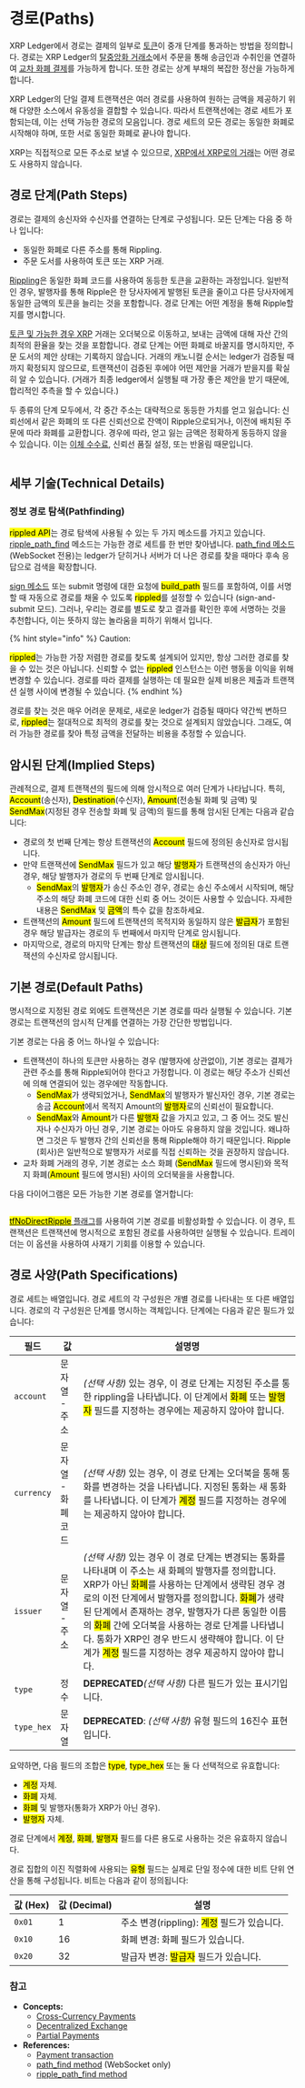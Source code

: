 # 경로(Paths)

XRP Ledger에서 경로는 결제의 일부로 [토큰](./)이 중개 단계를 통과하는 방법을 정의합니다. 경로는 XRP Ledger의 [탈중앙화 거래소](decentralized-exchange/)에서 주문을 통해 송금인과 수취인을 연결하여 [교차 화폐 결제](../undefined-1/undefined.md)를 가능하게 합니다. 또한 경로는 상계 부채의 복잡한 정산을 가능하게 합니다.

XRP Ledger의 단일 결제 트랜잭션은 여러 경로를 사용하여 원하는 금액을 제공하기 위해 다양한 소스에서 유동성을 결합할 수 있습니다. 따라서 트랜잭션에는 경로 세트가 포함되는데, 이는 선택 가능한 경로의 모음입니다. 경로 세트의 모든 경로는 동일한 화폐로 시작해야 하며, 또한 서로 동일한 화폐로 끝나야 합니다.

XRP는 직접적으로 모든 주소로 보낼 수 있으므로, [XRP에서 XRP로의 거래](../undefined-1/xrp.md)는 어떤 경로도 사용하지 않습니다.

## 경로 단계(Path Steps)

경로는 결제의 송신자와 수신자를 연결하는 단계로 구성됩니다. 모든 단계는 다음 중 하나 입니다:

* 동일한 화폐로 다른 주소를 통해 Rippling.
* 주문 도서를 사용하여 토큰 또는 XRP 거래.

[Rippling](rippling.md)은 동일한 화폐 코드를 사용하여 동등한 토큰을 교환하는 과정입니다. 일반적인 경우, 발행자를 통해 Ripple은 한 당사자에게 발행된 토큰을 줄이고 다른 당사자에게 동일한 금액의 토큰을 늘리는 것을 포함합니다. 경로 단계는 어떤 계정을 통해 Ripple할지를 명시합니다.

[토큰 및 가능한 경우 XRP](decentralized-exchange/) 거래는 오더북으로 이동하고, 보내는 금액에 대해 자산 간의 최적의 환율을 찾는 것을 포함합니다. 경로 단계는 어떤 화폐로 바꿀지를 명시하지만, 주문 도서의 제안 상태는 기록하지 않습니다. 거래의 캐노니컬 순서는 ledger가 검증될 때까지 확정되지 않으므로, 트랜잭션이 검증된 후에야 어떤 제안을 거래가 받을지를 확실히 알 수 있습니다. (거래가 최종 ledger에서 실행될 때 가장 좋은 제안을 받기 때문에, 합리적인 추측을 할 수 있습니다.)

두 종류의 단계 모두에서, 각 중간 주소는 대략적으로 동등한 가치를 얻고 잃습니다: 신뢰선에서 같은 화폐의 또 다른 신뢰선으로 잔액이 Ripple으로되거나, 이전에 배치된 주문에 따라 화폐를 교환합니다. 경우에 따라, 얻고 잃는 금액은 정확하게 동등하지 않을 수 있습니다. 이는 [이체 수수료](transfer-fees.md), 신뢰선 품질 설정, 또는 반올림 때문입니다.



<figure><img src="../../.gitbook/assets/Paths_1.png" alt=""><figcaption></figcaption></figure>

## 세부 기술(Technical Details)

### 정보 경로 탐색(Pathfinding)

<mark style="background-color:yellow;">rippled API</mark>는 경로 탐색에 사용될 수 있는 두 가지 메소드를 가지고 있습니다. [ripple\_path\_find](../../references/http-websocket-apis/api-1/undefined-2/ripple\_path\_find.md) 메소드는 가능한 경로 세트를 한 번만 찾아냅니다. [path\_find 메소드](../../references/http-websocket-apis/api-1/undefined-2/path\_find.md) (WebSocket 전용)는 ledger가 닫히거나 서버가 더 나은 경로를 찾을 때마다 후속 응답으로 검색을 확장합니다.

[sign 메소드](../../references/http-websocket-apis/api-2/undefined-3/sign.md) 또는 submit 명령에 대한 요청에 <mark style="background-color:yellow;">build\_path</mark> 필드를 포함하여, 이를 서명할 때 자동으로 경로를 채울 수 있도록 <mark style="background-color:yellow;">rippled</mark>를 설정할 수 있습니다 (sign-and-submit 모드). 그러나, 우리는 경로를 별도로 찾고 결과를 확인한 후에 서명하는 것을 추천합니다, 이는 뜻하지 않는 놀라움을 피하기 위해서 입니다.

{% hint style="info" %}
Caution:

<mark style="background-color:yellow;">rippled</mark>는 가능한 가장 저렴한 경로를 찾도록 설계되어 있지만, 항상 그러한 경로를 찾을 수 있는 것은 아닙니다. 신뢰할 수 없는 <mark style="background-color:yellow;">rippled</mark> 인스턴스는 이런 행동을 이익을 위해 변경할 수 있습니다. 경로를 따라 결제를 실행하는 데 필요한 실제 비용은 제출과 트랜잭션 실행 사이에 변경될 수 있습니다.
{% endhint %}

경로를 찾는 것은 매우 어려운 문제로, 새로운 ledger가 검증될 때마다 약간씩 변하므로, <mark style="background-color:yellow;">rippled</mark>는 절대적으로 최적의 경로를 찾는 것으로 설계되지 않았습니다. 그래도, 여러 가능한 경로를 찾아 특정 금액을 전달하는 비용을 추정할 수 있습니다.

## 암시된 단계(Implied Steps)

관례적으로, 결제 트랜잭션의 필드에 의해 암시적으로 여러 단계가 나타납니다. 특히, <mark style="background-color:yellow;">Account</mark>(송신자), <mark style="background-color:yellow;">Destination</mark>(수신자), <mark style="background-color:yellow;">Amount</mark>(전송될 화폐 및 금액) 및 <mark style="background-color:yellow;">SendMax</mark>(지정된 경우 전송할 화폐 및 금액)의 필드를 통해 암시된 단계는 다음과 같습니다:

* 경로의 첫 번째 단계는 항상 트랜잭션의 <mark style="background-color:yellow;">Account</mark> 필드에 정의된 송신자로 암시됩니다.&#x20;
* 만약 트랜잭션에 <mark style="background-color:yellow;">SendMax</mark> 필드가 있고 해당 <mark style="background-color:yellow;">발행자</mark>가 트랜잭션의 송신자가 아닌 경우, 해당 발행자가 경로의 두 번째 단계로 암시됩니다.&#x20;
  * <mark style="background-color:yellow;">SendMax</mark>의 <mark style="background-color:yellow;">발행자</mark>가 송신 주소인 경우, 경로는 송신 주소에서 시작되며, 해당 주소의 해당 화폐 코드에 대한 신뢰 중 어느 것이든 사용할 수 있습니다. 자세한 내용은 <mark style="background-color:yellow;">SendMax</mark> 및 <mark style="background-color:yellow;">금액</mark>의 특수 값을 참조하세요.
* 트랜잭션의 <mark style="background-color:yellow;">Amount</mark> 필드에 트랜잭션의 목적지와 동일하지 않은 <mark style="background-color:yellow;">발급자</mark>가 포함된 경우 해당 발급자는 경로의 두 번째에서 마지막 단계로 암시됩니다.&#x20;
* 마지막으로, 경로의 마지막 단계는 항상 트랜잭션의 <mark style="background-color:yellow;">대상</mark> 필드에 정의된 대로 트랜잭션의 수신자로 암시됩니다.

## 기본 경로(Default Paths)

명시적으로 지정된 경로 외에도 트랜잭션은 기본 경로를 따라 실행될 수 있습니다. 기본 경로는 트랜잭션의 암시적 단계를 연결하는 가장 간단한 방법입니다.

기본 경로는 다음 중 어느 하나일 수 있습니다:

* 트랜잭션이 하나의 토큰만 사용하는 경우 (발행자에 상관없이), 기본 경로는 결제가 관련 주소를 통해 Ripple되어야 한다고 가정합니다. 이 경로는 해당 주소가  신뢰선에 의해 연결되어 있는 경우에만 작동합니다.&#x20;
  * <mark style="background-color:yellow;">SendMax</mark>가 생략되었거나, <mark style="background-color:yellow;">SendMax</mark>의 발행자가 발신자인 경우, 기본 경로는 송금 <mark style="background-color:yellow;">Account</mark>에서 목적지 Amount의 <mark style="background-color:yellow;">발행자</mark>로의 신뢰선이 필요합니다.&#x20;
  * <mark style="background-color:yellow;">SendMax</mark>와 <mark style="background-color:yellow;">Amount</mark>가 다른 <mark style="background-color:yellow;">발행자</mark> 값을 가지고 있고, 그 중 어느 것도 발신자나 수신자가 아닌 경우, 기본 경로는 아마도 유용하지 않을 것입니다. 왜냐하면 그것은 두 발행자 간의 신뢰선을 통해 Ripple해야 하기 때문입니다. Ripple (회사)은 일반적으로 발행자가 서로를 직접 신뢰하는 것을 권장하지 않습니다.&#x20;
* 교차 화폐 거래의 경우, 기본 경로는 소스 화폐 (<mark style="background-color:yellow;">SendMax</mark> 필드에 명시된)와 목적지 화폐(<mark style="background-color:yellow;">Amount</mark> 필드에 명시된) 사이의 오더북을을 사용합니다.&#x20;

다음 다이어그램은 모든 가능한 기본 경로를 열거합니다:

<figure><img src="../../.gitbook/assets/Path_2.png" alt=""><figcaption></figcaption></figure>

[<mark style="background-color:yellow;">tfNoDirectRipple</mark> 플래그](../../references/xrp-ledger/undefined-1/undefined-1/payment.md)를 사용하여 기본 경로를 비활성화할 수 있습니다. 이 경우, 트랜잭션은 트랜잭션에 명시적으로 포함된 경로를 사용하여만 실행될 수 있습니다. 트레이더는 이 옵션을 사용하여 사재기 기회를 이용할 수 있습니다.

## 경로 사양(Path Specifications)

경로 세트는 배열입니다. 경로 세트의 각 구성원은 개별 경로를 나타내는 또 다른 배열입니다. 경로의 각 구성원은 단계를 명시하는 객체입니다. 단계에는 다음과 같은 필드가 있습니다:

| 필드         | 값           | 설명명                                                                                                                                                                                                                                                                                                                                                                                                                                          |
| ---------- | ----------- | -------------------------------------------------------------------------------------------------------------------------------------------------------------------------------------------------------------------------------------------------------------------------------------------------------------------------------------------------------------------------------------------------------------------------------------------- |
| `account`  | 문자열 - 주소    | _(선택 사항)_ 있는 경우, 이 경로 단계는 지정된 주소를 통한 rippling을 나타냅니다. 이 단계에서 <mark style="background-color:yellow;">화폐</mark> 또는 <mark style="background-color:yellow;">발행자</mark> 필드를 지정하는 경우에는 제공하지 않아야 합니다.                                                                                                                                                                                                                                               |
| `currency` | 문자열 - 화폐 코드 | _(선택 사항)_ 있는 경우, 이 경로 단계는 오더북을 통해 통화를 변경하는 것을 나타냅니다. 지정된 통화는 새 통화를 나타냅니다. 이 단계가 <mark style="background-color:yellow;">계정</mark> 필드를 지정하는 경우에는 제공하지 않아야 합니다.                                                                                                                                                                                                                                                                                 |
| `issuer`   | 문자열 - 주소    | _(선택 사항)_ 있는 경우 이 경로 단계는 변경되는 통화를 나타내며 이 주소는 새 화폐의 발행자를 정의합니다. XRP가 아닌 <mark style="background-color:yellow;">화폐</mark>를 사용하는 단계에서 생략된 경우 경로의 이전 단계에서 발행자를 정의합니다. <mark style="background-color:yellow;">화폐</mark>가 생략된 단계에서 존재하는 경우, 발행자가 다른 동일한 이름의 <mark style="background-color:yellow;">화폐</mark> 간에 오더북을 사용하는 경로 단계를 나타냅니다. 통화가 XRP인 경우 반드시 생략해야 합니다. 이 단계가 <mark style="background-color:yellow;">계정</mark> 필드를 지정하는 경우 제공하지 않아야 합니다. |
| `type`     | 정수          | **DEPRECATED**_(선택 사항)_ 다른 필드가 있는 표시기입니다.                                                                                                                                                                                                                                                                                                                                                                                                    |
| `type_hex` | 문자열         | **DEPRECATED**: _(선택 사항)_ 유형 필드의 16진수 표현입니다.                                                                                                                                                                                                                                                                                                                                                                                                 |

요약하면, 다음 필드의 조합은 <mark style="background-color:yellow;">type</mark>, <mark style="background-color:yellow;">type\_hex</mark> 또는 둘 다 선택적으로 유효합니다:

* <mark style="background-color:yellow;">계정</mark> 자체.&#x20;
* <mark style="background-color:yellow;">화폐</mark> 자체.&#x20;
* <mark style="background-color:yellow;">화폐</mark> 및 발행자(통화가 XRP가 아닌 경우).&#x20;
* <mark style="background-color:yellow;">발행자</mark> 자체.&#x20;

경로 단계에서 <mark style="background-color:yellow;">계정</mark>, <mark style="background-color:yellow;">화폐</mark>, <mark style="background-color:yellow;">발행자</mark> 필드를 다른 용도로 사용하는 것은 유효하지 않습니다.

경로 집합의 이진 직렬화에 사용되는 <mark style="background-color:yellow;">유형</mark> 필드는 실제로 단일 정수에 대한 비트 단위 연산을 통해 구성됩니다. 비트는 다음과 같이 정의됩니다:

| 값 (Hex) | 값 (Decimal) | 설명                                                                          |
| ------- | ----------- | --------------------------------------------------------------------------- |
| `0x01`  | 1           | 주소 변경(rippling): <mark style="background-color:yellow;">계정</mark> 필드가 있습니다. |
| `0x10`  | 16          | 화폐 변경: 화폐 필드가 있습니다.                                                         |
| `0x20`  | 32          | 발급자 변경: <mark style="background-color:yellow;">발급자</mark> 필드가 있습니다.         |

### 참고

* **Concepts:**
  * [Cross-Currency Payments](https://xrpl.org/cross-currency-payments.html)
  * [Decentralized Exchange](https://xrpl.org/decentralized-exchange.html)
  * [Partial Payments](https://xrpl.org/partial-payments.html)
* **References:**
  * [Payment transaction](https://xrpl.org/payment.html)
  * [path\_find method](https://xrpl.org/path\_find.html) (WebSocket only)
  * [ripple\_path\_find method](https://xrpl.org/ripple\_path\_find.html)
